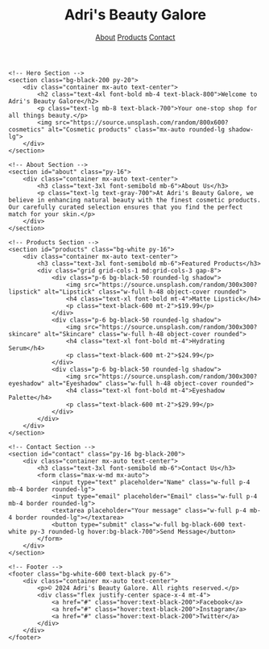 <html lang="en">
<head>
    <meta charset="UTF-8">
    <meta name="viewport" content="width=device-width, initial-scale=1.0">
    <title>Adri's Beauty Galore</title>
    <link href="https://cdn.jsdelivr.net/npm/tailwindcss@2.2.19/dist/tailwind.min.css" rel="stylesheet">
</head>
<body class="font-sans bg-white-50 text-gray-800">
    <!-- Header -->
    <header class="bg-black shadow">
        <div class="container mx-auto flex justify-between items-center p-6">
            <h1 class="text-2xl font-bold text-black-600">Adri's Beauty Galore</h1>
            <nav>
                <a href="#about" class="text-black-600 hover:text-black-800 mx-4">About</a>
                <a href="#products" class="text-black-600 hover:text-black-800 mx-4">Products</a>
                <a href="#contact" class="text-black-600 hover:text-black-800 mx-4">Contact</a>
            </nav>
        </div>
    </header>

    <!-- Hero Section -->
    <section class="bg-black-200 py-20">
        <div class="container mx-auto text-center">
            <h2 class="text-4xl font-bold mb-4 text-black-800">Welcome to Adri's Beauty Galore</h2>
            <p class="text-lg mb-8 text-black-700">Your one-stop shop for all things beauty.</p>
            <img src="https://source.unsplash.com/random/800x600?cosmetics" alt="Cosmetic products" class="mx-auto rounded-lg shadow-lg">
        </div>
    </section>

    <!-- About Section -->
    <section id="about" class="py-16">
        <div class="container mx-auto text-center">
            <h3 class="text-3xl font-semibold mb-6">About Us</h3>
            <p class="text-lg text-gray-700">At Adri's Beauty Galore, we believe in enhancing natural beauty with the finest cosmetic products. Our carefully curated selection ensures that you find the perfect match for your skin.</p>
        </div>
    </section>

    <!-- Products Section -->
    <section id="products" class="bg-white py-16">
        <div class="container mx-auto text-center">
            <h3 class="text-3xl font-semibold mb-6">Featured Products</h3>
            <div class="grid grid-cols-1 md:grid-cols-3 gap-8">
                <div class="p-6 bg-black-50 rounded-lg shadow">
                    <img src="https://source.unsplash.com/random/300x300?lipstick" alt="Lipstick" class="w-full h-48 object-cover rounded">
                    <h4 class="text-xl font-bold mt-4">Matte Lipstick</h4>
                    <p class="text-black-600 mt-2">$19.99</p>
                </div>
                <div class="p-6 bg-black-50 rounded-lg shadow">
                    <img src="https://source.unsplash.com/random/300x300?skincare" alt="Skincare" class="w-full h-48 object-cover rounded">
                    <h4 class="text-xl font-bold mt-4">Hydrating Serum</h4>
                    <p class="text-black-600 mt-2">$24.99</p>
                </div>
                <div class="p-6 bg-black-50 rounded-lg shadow">
                    <img src="https://source.unsplash.com/random/300x300?eyeshadow" alt="Eyeshadow" class="w-full h-48 object-cover rounded">
                    <h4 class="text-xl font-bold mt-4">Eyeshadow Palette</h4>
                    <p class="text-black-600 mt-2">$29.99</p>
                </div>
            </div>
        </div>
    </section>

    <!-- Contact Section -->
    <section id="contact" class="py-16 bg-black-200">
        <div class="container mx-auto text-center">
            <h3 class="text-3xl font-semibold mb-6">Contact Us</h3>
            <form class="max-w-md mx-auto">
                <input type="text" placeholder="Name" class="w-full p-4 mb-4 border rounded-lg">
                <input type="email" placeholder="Email" class="w-full p-4 mb-4 border rounded-lg">
                <textarea placeholder="Your message" class="w-full p-4 mb-4 border rounded-lg"></textarea>
                <button type="submit" class="w-full bg-black-600 text-white py-3 rounded-lg hover:bg-black-700">Send Message</button>
            </form>
        </div>
    </section>

    <!-- Footer -->
    <footer class="bg-white-600 text-black py-6">
        <div class="container mx-auto text-center">
            <p>© 2024 Adri's Beauty Galore. All rights reserved.</p>
            <div class="flex justify-center space-x-4 mt-4">
                <a href="#" class="hover:text-black-200">Facebook</a>
                <a href="#" class="hover:text-black-200">Instagram</a>
                <a href="#" class="hover:text-black-200">Twitter</a>
            </div>
        </div>
    </footer>
</body>
</html>
